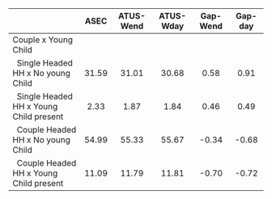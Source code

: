 
|                      |         ASEC |    ATUS-Wend |    ATUS-Wday |     Gap-Wend |      Gap-day |
| -------------------- | :----------: | :----------: | :----------: | :----------: | :----------: |
| Couple x Young Child |              |              |              |              |              |
| &nbsp;&nbsp;Single Headed HH x No young Child |        31.59 |        31.01 |        30.68 |         0.58 |         0.91 |
| &nbsp;&nbsp;Single Headed HH x Young Child present |         2.33 |         1.87 |         1.84 |         0.46 |         0.49 |
| &nbsp;&nbsp;Couple Headed HH x No young Child |        54.99 |        55.33 |        55.67 |        -0.34 |        -0.68 |
| &nbsp;&nbsp;Couple Headed HH x Young Child present |        11.09 |        11.79 |        11.81 |        -0.70 |        -0.72 |

